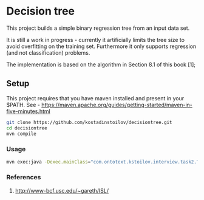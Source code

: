 # Decision tree

This project builds a simple binary regression tree from an input data set.

It is still a work in progress - currently it artificially limits the tree size to avoid overfitting on the training set.
Furthermore it only supports regression (and not classification) problems.

The implementation is based on the algorithm in Section 8.1 of this book [1];

## Setup
This project requires that you have maven installed and present in your $PATH. See - https://maven.apache.org/guides/getting-started/maven-in-five-minutes.html

```bash
git clone https://github.com/kostadinstoilov/decisiontree.git
cd decisiontree
mvn compile
```

### Usage

```bash
mvn exec:java -Dexec.mainClass="com.ontotext.kstoilov.interview.task2.Task2"
```

### References

1. http://www-bcf.usc.edu/~gareth/ISL/
